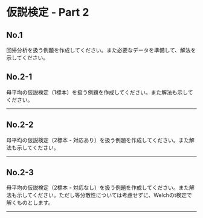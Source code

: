# 仮説検定 - Part 2

## No.1

回帰分析を扱う例題を作成してください。また必要なデータを準備して、解法を示してください。

## No.2-1

母平均の仮説検定（1標本）を扱う例題を作成してください。また解法も示してください。

---

## No.2-2

母平均の仮説検定（2標本 - 対応あり）を扱う例題を作成してください。また解法も示してください。

---

## No.2-3

母平均の仮説検定（2標本 - 対応なし）を扱う例題を作成してください。また解法も示してください。ただし等分散性については考慮せずに、Welchのt検定で解くものとします。

---

